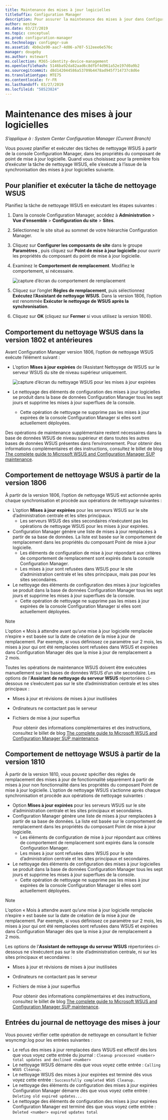 ```yaml
---
title: Maintenance des mises à jour logicielles
titleSuffix: Configuration Manager
description: Pour assurer la maintenance des mises à jour dans Configuration Manager, vous pouvez planifier la tâche de nettoyage WSUS, ou vous pouvez l’exécuter manuellement.
author: mestew
ms.date: 03/27/2019
ms.topic: conceptual
ms.prod: configuration-manager
ms.technology: configmgr-sum
ms.assetid: 4b0e2e90-aac7-4d06-a707-512eee6e576c
manager: dougeby
ms.author: mstewart
ms.collection: M365-identity-device-management
ms.openlocfilehash: 5146ba92da82aad6c8dfbf4d961a52e197d0a9b2
ms.sourcegitcommit: d8d142044586a53709b4478ad945f714737c8d6e
ms.translationtype: MTE75
ms.contentlocale: fr-FR
ms.lasthandoff: 03/27/2019
ms.locfileid: "58523824"
---
```

# <a name="software-updates-maintenance"></a>Maintenance des mises à jour logicielles

*S’applique à : System Center Configuration Manager (Current Branch)*

Vous pouvez planifier et exécuter des tâches de nettoyage WSUS à partir de la console Configuration Manager, dans les propriétés du composant de point de mise à jour logicielle. Quand vous choisissez pour la première fois d’exécuter la tâche de nettoyage WSUS, elle s’exécute à l’issue de la synchronisation des mises à jour logicielles suivante.  

## <a name="to-schedule-and-run-the-wsus-cleanup-job"></a>Pour planifier et exécuter la tâche de nettoyage WSUS

Planifiez la tâche de nettoyage WSUS en exécutant les étapes suivantes :

1. Dans la console Configuration Manager, accédez à **Administration** > **Vue d’ensemble** > **Configuration du site** > **Sites**.
2. Sélectionnez le site situé au sommet de votre hiérarchie Configuration Manager.

3. Cliquez sur **Configurer les composants de site** dans le groupe **Paramètres** , puis cliquez sur **Point de mise à jour logicielle** pour ouvrir les propriétés du composant du point de mise à jour logicielle.  

4. Examinez le **Comportement de remplacement**. Modifiez le comportement, si nécessaire.

   ![capture d’écran du comportement de remplacement](media/sccm-supersedence-behavior.PNG)

5. Cliquez sur l’onglet **Règles de remplacement**, puis sélectionnez **Exécutez l’Assistant de nettoyage WSUS**. Dans la version 1806, l’option est renommée **Exécuter le nettoyage de WSUS après la synchronisation**.

6. Cliquez sur **OK** (cliquez sur **Fermer** si vous utilisez la version 1806).

## <a name="wsus-cleanup-behavior-in-version-1802-and-earlier"></a>Comportement du nettoyage WSUS dans la version 1802 et antérieures

Avant Configuration Manager version 1806, l’option de nettoyage WSUS exécute l’élément suivant :

- L’option **Mises à jour expirées** de l’Assistant Nettoyage de WSUS sur le serveur WSUS du site de niveau supérieur uniquement.

  ![capture d’écran du nettoyage WSUS pour les mises à jour expirées](media/wsus-cleanup-expired.PNG)

- Le nettoyage des éléments de configuration des mises à jour logicielles se produit dans la base de données Configuration Manager tous les sept jours et supprime les mises à jour superflues de la console.
  - Cette opération de nettoyage ne supprime pas les mises à jour expirées de la console Configuration Manager si elles sont actuellement déployées.

Des opérations de maintenance supplémentaire restent nécessaires dans la base de données WSUS de niveau supérieur et dans toutes les autres bases de données WSUS présentes dans l’environnement. Pour obtenir des informations complémentaires et des instructions, consultez le billet de blog [The complete guide to Microsoft WSUS and Configuration Manager SUP maintenance](https://support.microsoft.com/help/4490644/complete-guide-to-microsoft-wsus-and-configuration-manager-sup-maint/).

## <a name="wsus-cleanup-behavior-starting-in-version-1806"></a>Comportement de nettoyage WSUS à partir de la version 1806

À partir de la version 1806, l’option de nettoyage WSUS est actionnée après chaque synchronisation et procède aux opérations de nettoyage suivantes :
<!--1357898 -->

- L’option **Mises à jour expirées** pour les serveurs WSUS sur le site d’administration centrale et les sites principaux.
  - Les serveurs WSUS des sites secondaires n’exécutent pas les opérations de nettoyage WSUS pour les mises à jour expirées.
- Configuration Manager génère une liste de mises à jour remplacées à partir de sa base de données. La liste est basée sur le comportement de remplacement dans les propriétés du composant Point de mise à jour logicielle.
  - Les éléments de configuration de mise à jour répondant aux critères de comportement de remplacement sont expirés dans la console Configuration Manager.
  - Les mises à jour sont refusées dans WSUS pour le site d’administration centrale et les sites principaux, mais pas pour les sites secondaires.
- Le nettoyage des éléments de configuration des mises à jour logicielles se produit dans la base de données Configuration Manager tous les sept jours et supprime les mises à jour superflues de la console.
  - Cette opération de nettoyage ne supprime pas les mises à jour expirées de la console Configuration Manager si elles sont actuellement déployées.

> [!NOTE]
> L’option « Mois à attendre avant qu’une mise à jour logicielle remplacée n’expire » est basée sur la date de création de la mise à jour de remplacement. Par exemple, si vous définissez ce paramètre sur 2 mois, les mises à jour qui ont été remplacées sont refusées dans WSUS et expirées dans Configuration Manager dès que la mise à jour de remplacement a 2 mois.

Toutes les opérations de maintenance WSUS doivent être exécutées manuellement sur les bases de données WSUS d’un site secondaire. Les options de l’**Assistant de nettoyage du serveur WSUS** répertoriées ci-dessous ne s’exécutent pas sur le site d’administration centrale et les sites principaux :

- Mises à jour et révisions de mises à jour inutilisées
- Ordinateurs ne contactant pas le serveur
- Fichiers de mise à jour superflus

  Pour obtenir des informations complémentaires et des instructions, consultez le billet de blog [The complete guide to Microsoft WSUS and Configuration Manager SUP maintenance](https://support.microsoft.com/help/4490644/complete-guide-to-microsoft-wsus-and-configuration-manager-sup-maint/).

## <a name="wsus-cleanup-behavior-starting-in-version-1810"></a>Comportement de nettoyage WSUS à partir de la version 1810

À partir de la version 1810, vous pouvez spécifier des règles de remplacement des mises à jour de fonctionnalité séparément à partir de mises à jour non fonctionnalité dans les propriétés du composant Point de mise à jour logicielle. L’option de nettoyage WSUS s’actionne après chaque synchronisation et procède aux opérations de nettoyage suivantes :
<!--2839349,3098809, 2977644-->

- Option **Mises à jour expirées** pour les serveurs WSUS sur le site d’administration centrale et les sites principaux et secondaires.
- Configuration Manager génère une liste de mises à jour remplacées à partir de sa base de données. La liste est basée sur le comportement de remplacement dans les propriétés du composant Point de mise à jour logicielle.
  - Les éléments de configuration de mise à jour répondant aux critères de comportement de remplacement sont expirés dans la console Configuration Manager.
  - Les mises à jour sont refusées dans WSUS pour le site d’administration centrale et les sites principaux et secondaires.
- Le nettoyage des éléments de configuration des mises à jour logicielles se produit dans la base de données Configuration Manager tous les sept jours et supprime les mises à jour superflues de la console.
  - Cette opération de nettoyage ne supprime pas les mises à jour expirées de la console Configuration Manager si elles sont actuellement déployées.

> [!NOTE]
> L’option « Mois à attendre avant qu’une mise à jour logicielle remplacée n’expire » est basée sur la date de création de la mise à jour de remplacement. Par exemple, si vous définissez ce paramètre sur 2 mois, les mises à jour qui ont été remplacées sont refusées dans WSUS et expirées dans Configuration Manager dès que la mise à jour de remplacement a 2 mois.

Les options de l’**Assistant de nettoyage du serveur WSUS** répertoriées ci-dessous ne s’exécutent pas sur le site d’administration centrale, ni sur les sites principaux et secondaires :

- Mises à jour et révisions de mises à jour inutilisées
- Ordinateurs ne contactant pas le serveur
- Fichiers de mise à jour superflus

  Pour obtenir des informations complémentaires et des instructions, consultez le billet de blog [The complete guide to Microsoft WSUS and Configuration Manager SUP maintenance](https://support.microsoft.com/help/4490644/complete-guide-to-microsoft-wsus-and-configuration-manager-sup-maint/).

## <a name="updates-cleanup-log-entries"></a>Entrées du journal de nettoyage des mises à jour

Vous pouvez vérifier cette opération de nettoyage en consultant le fichier wsyncmgr.log pour les entrées suivantes :

- Le refus des mises à jour remplacées dans WSUS est effectif dès lors que vous voyez cette entrée du journal : `Cleanup processed <number> total updates and declined <number>`
- Le nettoyage WSUS démarre dès que vous voyez cette entrée : `Calling WSUS Cleanup.`
- Le nettoyage WSUS des mises à jour expirées est terminé dès vous voyez cette entrée : `Successfully completed WSUS Cleanup.`
- Le nettoyage des éléments de configuration des mises à jour expirées Configuration Manager démarre dès que vous voyez cette entrée : `Deleting old expired updates...`
- Le nettoyage des éléments de configuration des mises à jour expirées Configuration Manager est terminé dès que vous voyez cette entrée : `Deleted <number> expired updates total`
